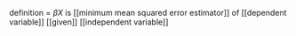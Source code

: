 definition = $\beta X$ is [[minimum mean squared error estimator]] of [[dependent variable]] [[given]] [[independent variable]]

